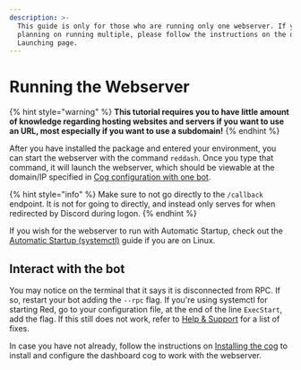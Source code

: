 ```yaml
---
description: >-
  This guide is only for those who are running only one webserver. If you are
  planning on running multiple, please follow the instructions on the other
  Launching page.
---
```


# Running the Webserver

{% hint style="warning" %}
**This tutorial requires you to have little amount of knowledge regarding hosting websites and servers if you want to use an URL, most especially if you want to use a subdomain!**
{% endhint %}

After you have installed the package and entered your environment, you can start the webserver with the command `reddash`. Once you type that command, it will launch the webserver, which should be viewable at the domain/IP specified in [Cog configuration with one bot](../cog-installation/cog-configuration-with-one-bot.md).

{% hint style="info" %}
Make sure to not go directly to the `/callback` endpoint. It is not for going to directly, and instead only serves for when redirected by Discord during logon.
{% endhint %}

If you wish for the webserver to run with Automatic Startup, check out the [Automatic Startup \(systemctl\)](../webserver-installation/automatic-startup-systemctl.md) guide if you are on Linux.

## Interact with the bot

You may notice on the terminal that it says it is disconnected from RPC. If so, restart your bot adding the `--rpc` flag. If you're using systemctl for starting Red, go to your configuration file, at the end of the line `ExecStart`, add the flag. If this still does not work, refer to [Help & Support](../support/help-and-support.md) for a list of fixes.

In case you have not already, follow the instructions on [Installing the cog](../cog-installation/installing-cog.md) to install and configure the dashboard cog to work with the webserver.

